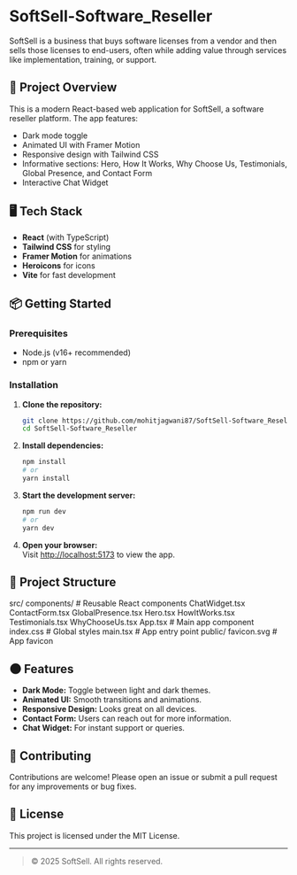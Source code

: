 # SoftSell-Software_Reseller
SoftSell is a business that buys software licenses from a vendor and then sells those licenses to end-users, often while adding value through services like implementation, training, or support.

## 🚀 Project Overview
This is a modern React-based web application for SoftSell, a software reseller platform. The app features:
- Dark mode toggle
- Animated UI with Framer Motion
- Responsive design with Tailwind CSS
- Informative sections: Hero, How It Works, Why Choose Us, Testimonials, Global Presence, and Contact Form
- Interactive Chat Widget

## 🖥️ Tech Stack

- **React** (with TypeScript)
- **Tailwind CSS** for styling
- **Framer Motion** for animations
- **Heroicons** for icons
- **Vite** for fast development

## 📦 Getting Started

### Prerequisites

- Node.js (v16+ recommended)
- npm or yarn

### Installation

1. **Clone the repository:**
   ```bash
   git clone https://github.com/mohitjagwani87/SoftSell-Software_Reseller.git
   cd SoftSell-Software_Reseller
   ```

2. **Install dependencies:**
   ```bash
   npm install
   # or
   yarn install
   ```

3. **Start the development server:**
   ```bash
   npm run dev
   # or
   yarn dev
   ```

4. **Open your browser:**  
   Visit [http://localhost:5173](http://localhost:5173) to view the app.

## 📁 Project Structure

src/
components/ # Reusable React components
ChatWidget.tsx
ContactForm.tsx
GlobalPresence.tsx
Hero.tsx
HowItWorks.tsx
Testimonials.tsx
WhyChooseUs.tsx
App.tsx # Main app component
index.css # Global styles
main.tsx # App entry point
public/
favicon.svg # App favicon


## 🌑 Features

- **Dark Mode:** Toggle between light and dark themes.
- **Animated UI:** Smooth transitions and animations.
- **Responsive Design:** Looks great on all devices.
- **Contact Form:** Users can reach out for more information.
- **Chat Widget:** For instant support or queries.

## 🤝 Contributing

Contributions are welcome! Please open an issue or submit a pull request for any improvements or bug fixes.

## 📄 License

This project is licensed under the MIT License.

---

> © 2025 SoftSell. All rights reserved.
